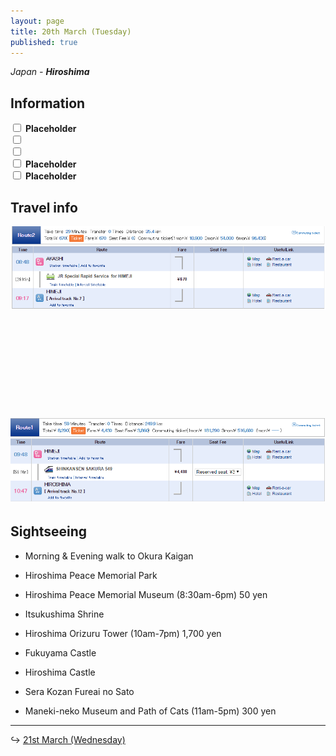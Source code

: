 ```yaml
---
layout: page
title: 20th March (Tuesday)
published: true
---
```


*Japan - **Hiroshima***

## Information

<div><input class="box" type="checkbox" name="201" /><label type="text" class="strikethrough"> <b>Placeholder</b></label><br /><input class="box" type="checkbox" name="202" /><label type="text" class="strikethrough"> </label><br /><input class="box" type="checkbox" name="203" /><label type="text" class="strikethrough"> </label><br /><input class="box" type="checkbox" name="204" /><label type="text" class="strikethrough"> <b>Placeholder</b></label><br /><input class="box" type="checkbox" name="205" /><label type="text" class="strikethrough"> <b>Placeholder</b></label></div>

## Travel info

![](/uploads/versions/akashihimeji---x----885-236x---.PNG)

&nbsp;

## &nbsp;

## &nbsp;

## ![](/uploads/versions/himejitohiro---x----879-236x---.PNG)

## Sightseeing

* Morning & Evening walk to Okura Kaigan
* Hiroshima Peace Memorial Park
* Hiroshima Peace Memorial Museum (8:30am-6pm) 50 yen
* Itsukushima Shrine
* Hiroshima Orizuru Tower (10am-7pm) 1,700 yen

* Fukuyama Castle

* Hiroshima Castle

* Sera Kozan Fureai no Sato

* Maneki-neko Museum and Path of Cats (11am-5pm) 300 yen

---

↪ [21st March (Wednesday)](/days/week2/21mar)